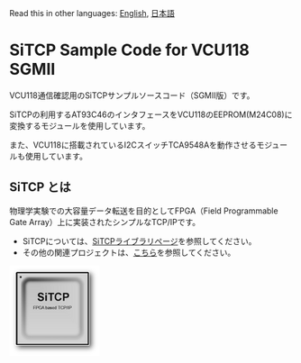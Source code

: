 Read this in other languages: [English](README.md), [日本語](README.ja.md)

# SiTCP Sample Code for VCU118 SGMII

VCU118通信確認用のSiTCPサンプルソースコード（SGMII版）です。

SiTCPの利用するAT93C46のインタフェースをVCU118のEEPROM(M24C08)に変換するモジュールを使用しています。

また、VCU118に搭載されているI2CスイッチTCA9548Aを動作させるモジュールも使用しています。


## SiTCP とは

物理学実験での大容量データ転送を目的としてFPGA（Field Programmable Gate Array）上に実装されたシンプルなTCP/IPです。

* SiTCPについては、[SiTCPライブラリページ](https://www.bbtech.co.jp/products/sitcp-library/)を参照してください。
* その他の関連プロジェクトは、[こちら](https://github.com/BeeBeansTechnologies)を参照してください。

![SiTCP](sitcp.png)
